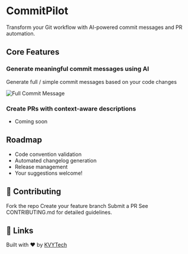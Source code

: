 # CommitPilot

Transform your Git workflow with AI-powered commit messages and PR automation.

## Core Features

### Generate meaningful commit messages using AI

Generate full / simple commit messages based on your code changes

![Full Commit Message](./docs/generated-commit-messages.gif)

### Create PRs with context-aware descriptions

- Coming soon

## Roadmap

- Code convention validation
- Automated changelog generation
- Release management
- Your suggestions welcome!

## 🤝 Contributing

Fork the repo
Create your feature branch
Submit a PR
See CONTRIBUTING.md for detailed guidelines.

## 🔗 Links

Built with ❤️ by [KVYTech](https://kvytechnology.com/)
